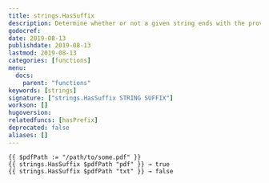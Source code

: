 ```yaml
---
title: strings.HasSuffix
description: Determine whether or not a given string ends with the provided trailing suffix string.
godocref:
date: 2019-08-13
publishdate: 2019-08-13
lastmod: 2019-08-13
categories: [functions]
menu:
  docs:
    parent: "functions"
keywords: [strings]
signature: ["strings.HasSuffix STRING SUFFIX"]
workson: []
hugoversion:
relatedfuncs: [hasPrefix]
deprecated: false
aliases: []
---
```


    {{ $pdfPath := "/path/to/some.pdf" }}
    {{ strings.HasSuffix $pdfPath "pdf" }} → true
    {{ strings.HasSuffix $pdfPath "txt" }} → false
